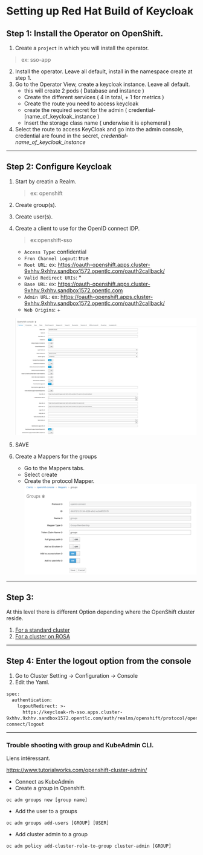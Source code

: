 # Setting up Red Hat Build of Keycloak

## Step 1:  Install the Operator on OpenShift.

1. Create a `project` in which you will install the operator.
> ex: sso-app
2. Install the operator. Leave all default, install in the namespace create at step 1.
3. Go to the Operator View, create a keycloak instance. Leave all default.
	- this will create 2 pods ( Database and instance )
	- Create the different services ( 4 in total, + 1 for metrics )
	- Create the route you need to access keycloak
	- create the required secret for the admin ( credential-[name_of_keycloak_instance )
	- Insert the storage class name ( underwise it is ephemeral )
4. Select the route to access KeyCloak and go into the admin console, credential are found in the secret, _credential-name_of_keycloak_instance_

---

## Step 2: Configure Keycloak

1. Start by creatin a Realm. 
    > ex: openshift
2. Create group(s).
3. Create user(s).
4. Create a client to use for the OpenID connect IDP.
    > ex:openshift-sso
    * `Access Type`: confidential
    * `Fron Channel Logout`: true
    * `Root URL`: ex: https://oauth-openshift.apps.cluster-9xhhv.9xhhv.sandbox1572.opentlc.com/oauth2callback/
    * `Valid Redirect URIs`: *
    *  `Base URL`: ex: https://oauth-openshift.apps.cluster-9xhhv.9xhhv.sandbox1572.opentlc.com
    * `Admin URL`: ex: https://oauth-openshift.apps.cluster-9xhhv.9xhhv.sandbox1572.opentlc.com/oauth2callback/
    * `Web Origins`: +

    ![client-creation](../img/client-creation.png)
5. SAVE
6. Create a Mappers for the groups
    * Go to the Mappers tabs.
    * Select create
    * Create the protocol Mapper.
    ![group-mappers](../img/group-mappers.png)

---




## Step 3:

At this level there is different Option depending where the OpenShift cluster reside.

1. [For a standard cluster](configure_OAuth.md)
2. [For a cluster on ROSA](rosa-sso.md)

---

## Step 4: Enter the logout option from the console

1. Go to Cluster Setting -> Configuration -> Console
2. Edit the Yaml.

```
spec:
  authentication:
    logoutRedirect: >-
      https://keycloak-rh-sso.apps.cluster-9xhhv.9xhhv.sandbox1572.opentlc.com/auth/realms/openshift/protocol/openid-connect/logout
```

---
### Trouble shooting with group and KubeAdmin CLI.
Liens intéressant.

https://www.tutorialworks.com/openshift-cluster-admin/


* Connect as KubeAdmin
* Create a group in Openshift.
```
oc adm groups new [group name]
```

* Add the user to a groups
```
oc adm groups add-users [GROUP] [USER]
```

* Add cluster admin to a group
```
oc adm policy add-cluster-role-to-group cluster-admin [GROUP]
```
